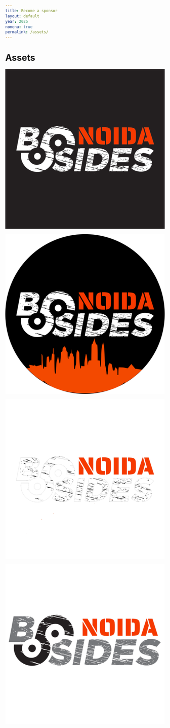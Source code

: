 ```yaml
---
title: Become a sponsor
layout: default
year: 2025
nomenu: true
permalink: /assets/
---
```

# Assets

![alt text](img/head/bsidesnoida_default_blackbg_noanm.png)

![alt text](img/head/bsidesnoida_default_blackbg.png)

![alt text](img/head/bsidesnoida_default_NOBG.png)

![alt text](img/head/bsidesnoida_nobg_bkwt.png)